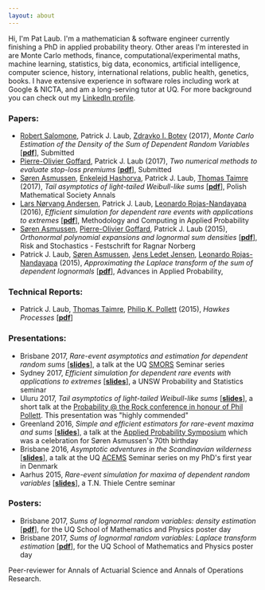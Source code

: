 ```yaml
---
layout: about
---
```


Hi, I'm Pat Laub. I'm a mathematician & software engineer currently finishing a PhD in applied probability theory. Other areas I'm interested in are Monte Carlo methods, finance, computational/experimental maths, machine learning, statistics, big data, economics, artificial intelligence, computer science, history, international relations, public health, genetics, books. I have extensive experience in software roles including work at Google & NICTA, and am a long-serving tutor at UQ. For more background you can check out my [LinkedIn profile](https://www.linkedin.com/in/plaub).

### Papers:
- [Robert Salomone](https://robsalomone.wordpress.com/), Patrick J. Laub, [Zdravko I. Botev](http://web.maths.unsw.edu.au/~zdravkobotev/) (2017), _Monte Carlo Estimation of the Density of the Sum of Dependent Random Variables_ [[__pdf__](https://arxiv.org/abs/1711.11218)], Submitted
- [Pierre-Olivier Goffard](http://pierre-olivier.goffard.me/), Patrick J. Laub (2017), _Two numerical methods to evaluate stop-loss premiums_ [[__pdf__](https://hal.archives-ouvertes.fr/hal-01626545/document)], Submitted
- [Søren Asmussen](http://home.math.au.dk/asmus/), [Enkelejd Hashorva](http://hec.unil.ch/hec/recherche/fiche?pnom=ehashorva&dyn_lang=en), Patrick J. Laub, [Thomas Taimre](http://researchers.uq.edu.au/researcher/1299) (2017), _Tail asymptotics of light-tailed Weibull-like sums_ [[__pdf__](https://data.math.au.dk/publications/thiele/2017/math-thiele-2017-04.pdf)], Polish Mathematical Society Annals
- [Lars Nørvang Andersen](http://pure.au.dk/portal/en/persons/id(182d59cb-4a31-4e18-b0a9-b8b7ef507fa4).html), Patrick J. Laub, [Leonardo Rojas-Nandayapa](https://www.liverpool.ac.uk/mathematical-sciences/staff/leonardo-rojas-nandayapa/) (2016), _Efficient simulation for dependent rare events with applications to extremes_ [[__pdf__](https://arxiv.org/abs/1609.09725)], Methodology and Computing in Applied Probability
- [Søren Asmussen](http://home.math.au.dk/asmus/), [Pierre-Olivier Goffard](http://pierre-olivier.goffard.me/), Patrick J. Laub (2015), _Orthonormal polynomial expansions and lognormal sum densities_ [[__pdf__](https://arxiv.org/abs/1601.01763)], Risk and Stochastics - Festschrift for Ragnar Norberg
- Patrick J. Laub, [Søren Asmussen](http://home.math.au.dk/asmus/), [Jens Ledet Jensen](http://home.math.au.dk/jlj/), [Leonardo Rojas-Nandayapa](https://www.liverpool.ac.uk/mathematical-sciences/staff/leonardo-rojas-nandayapa/) (2015), _Approximating the Laplace transform of the sum of dependent lognormals_ [[__pdf__](https://arxiv.org/abs/1507.03750)], Advances in Applied Probability, 

### Technical Reports:
- Patrick J. Laub, [Thomas Taimre](http://researchers.uq.edu.au/researcher/1299), [Philip K. Pollett](https://people.smp.uq.edu.au/PhilipPollett/) (2015), _Hawkes Processes_ [[__pdf__](https://arxiv.org/abs/1507.02822)]

### Presentations:
- Brisbane 2017, _Rare-event asymptotics and estimation for dependent random sums_ [[__slides__](http://slides.com/plaub/rare-event-asymptotics-and-estimation-for-dependent-random-sums-an-exit-talk-with-applications-to-finance-and-insurance/)], a talk at the UQ [SMORS](https://www.smp.uq.edu.au/smor-seminars) Seminar series
- Sydney 2017, _Efficient simulation for dependent rare events with applications to extremes_ [[__slides__](/pdfs/sydney.pdf)], a UNSW Probability and Statistics seminar
- Uluru 2017, _Tail asymptotics of light-tailed Weibull-like sums_ [[__slides__](/pdfs/uluru.pdf)], a short talk at the [Probability @ the Rock conference in honour of Phil Pollett](https://acems.org.au/news/phil-pollett-APatR-conf). This presentation was "highly commended"
- Greenland 2016, _Simple and efficient estimators for rare-event maxima and sums_ [[__slides__](/pdfs/greenland.pdf)], a talk at the [Applied Probability Symposium](http://thiele.au.dk/events/conferences/2016/ilulissat/) which was a celebration for Søren Asmussen's 70th birthday
- Brisbane 2016, _Asymptotic adventures in the Scandinavian wilderness_ [[__slides__](/pdfs/asymptotic_adventures.pdf)], a talk at the UQ [ACEMS](http://acems.org.au/) Seminar series on my PhD's first year in Denmark
- Aarhus 2015, _Rare-event simulation for maxima of dependent random variables_ [[__slides__](/pdfs/aarhus.pdf)], a T.N. Thiele Centre seminar  

### Posters:
- Brisbane 2017, _Sums of lognormal random variables: density estimation_ [[__pdf__](/pdfs/sln_density_poster.pdf)], for the UQ School of Mathematics and Physics poster day
- Brisbane 2017, _Sums of lognormal random variables: Laplace transform estimation_ [[__pdf__](/pdfs/sln_laplace_poster.pdf)], for the UQ School of Mathematics and Physics poster day

Peer-reviewer for Annals of Actuarial Science and Annals of Operations Research.